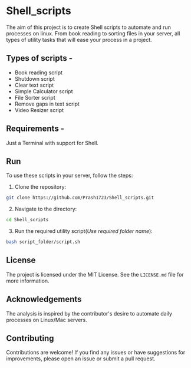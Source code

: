 # Shell_scripts

The aim of this project is to create Shell scripts to automate and run processes on linux. From book reading to sorting files in your server, all types of utility tasks that will ease your process in a project.

## Types of scripts -

- Book reading script
- Shutdown script
- Clear text script
- Simple Calculator script
- File Sorter script
- Remove gaps in text script
- Video Resizer script

## Requirements -

Just a Terminal with support for Shell.

## Run

To use these scripts in your server, follow the steps:

1. Clone the repository:

```bash
git clone https://github.com/Prash1723/Shell_scripts.git
```

2. Navigate to the directory:

```bash
cd Shell_scripts
```

3. Run the required utility script(_Use required folder name_):

```bash
bash script_folder/script.sh
```

## License

The project is licensed under the MIT License. See the `LICENSE.md` file for more information.

## Acknowledgements

The analysis is inspired by the contributor's desire to automate daily processes on Linux/Mac servers.

## Contributing

Contributions are welcome! If you find any issues or have suggestions for improvements, please open an issue or submit a pull request.
